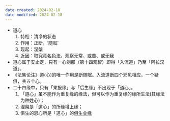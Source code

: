 ```yaml
---
date created: 2024-02-18
date modified: 2024-02-18
---
```

- 道心
    1. 特相：清净的状态    
    2. 作用：正断，‘随眠’
    3. 现起：涅槃
    4. 近因：取究竟名色法，观察无常、或苦、或无我
- 道心属于安止定，只有一心剎那（第十四观智）即得「入流道」乃至「阿拉汉道」。
- 《法集论注》道(心)的唯一作用是断随眠。入流道断四个邪见相应，一个疑俱，共五个心。
- 二十四缘中，只有「果报缘」与「后生缘」不出现于「道心」。
    1. 「道心」虽不能作为重复缘的缘法，但可以作为重复缘的缘所生法(其缘法为种姓心)；
    2. 涅槃是「道心」的所缘增上缘；
    3. 俱生的思心所是「道心」的[俱生业缘](俱生业缘.md) 
